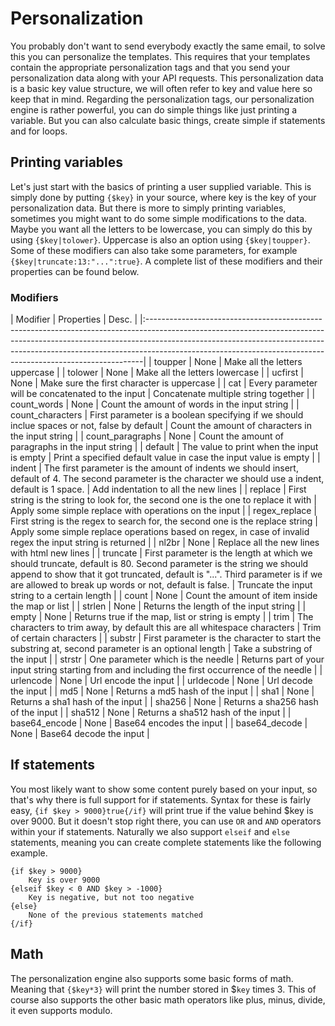 # Personalization

You probably don't want to send everybody exactly the same email, to solve this
you can personalize the templates. This requires that your templates contain the
appropriate personalization tags and that you send your personalization data along
with your API requests. This personalization data is a basic key value structure,
we will often refer to key and value here so keep that in mind. Regarding the
personalization tags, our personalization engine is rather powerful, you can do
simple things like just printing a variable. But you can also calculate basic 
things, create simple if statements and for loops.

## Printing variables

Let's just start with the basics of printing a user supplied variable. This is
simply done by putting `{$key}` in your source, where key is the key of your
personalization data. But there is more to simply printing variables, sometimes
you might want to do some simple modifications to the data. Maybe you want all
the letters to be lowercase, you can simply do this by using `{$key|tolower}`.
Uppercase is also an option using `{$key|toupper}`. Some of these modifiers
can also take some parameters, for example `{$key|truncate:13:"...":true}`.
A complete list of these modifiers and their properties can be found below.

### Modifiers

| Modifier | Properties | Desc.                                                                                                                                                                                                                                                                                          |
|:-----------------------------------------------------------------------------------------------------------------------------------------------------------------------------------------------------------------------------------------------------------------------------------------------------------------------|
| toupper | None | Make all the letters uppercase                                                                                                                                                                                                                                                                        |
| tolower | None | Make all the letters lowercase                                                                                                                                                                                                                                                                        |
| ucfirst | None | Make sure the first character is uppercase                                                                                                                                                                                                                                                            |
| cat | Every parameter will be concatenated to the input | Concatenate multiple string together                                                                                                                                                                                                                         |
| count_words | None | Count the amount of words in the input string                                                                                                                                                                                                                                                     |
| count_characters | First parameter is a boolean specifying if we should inclue spaces or not, false by default | Count the amount of characters in the input string                                                                                                                                                    |
| count_paragraphs | None | Count the amount of paragraphs in the input string                                                                                                                                                                                                                                           |
| default | The value to print when the input is empty | Print a specified default value in case the input value is empty                                                                                                                                                                                                |
| indent | The first parameter is the amount of indents we should insert, default of 4. The second parameter is the character we should use a indent, default is 1 space. | Add indentation to all the new lines                                                                                                         |
| replace | First string is the string to look for, the second one is the one to replace it with | Apply some simple replace with operations on the input                                                                                                                                                                |
| regex_replace | First string is the regex to search for, the second one is the replace string | Apply some simple replace operations based on regex, in case of invalid regex the input string is returned                                                                                                             |
| nl2br | None | Replace all the new lines with html new lines                                                                                                                                                                                                                                                           |
| truncate | First parameter is the length at which we should truncate, default is 80. Second parameter is the string we should append to show that it got truncated, default is "...". Third parameter is if we are allowed to break up words or not, default is false. | Truncate the input string to a certain length |
| count | None | Count the amount of item inside the map or list                                                                                                                                                                                                                                                         |
| strlen | None | Returns the length of the input string                                                                                                                                                                                                                                                                 |
| empty | None | Returns true if the map, list or string is empty                                                                                                                                                                                                                                                        |
| trim | The characters to trim away, by default this are all whitespace characters | Trim of certain characters                                                                                                                                                                                                         |
| substr | First parameter is the character to start the substring at, second parameter is an optional length | Take a substring of the input                                                                                                                                                                            |
| strstr | One parameter which is the needle | Returns part of your input string starting from and including the first occurrence of the needle                                                                                                                                                                          |
| urlencode | None | Url encode the input                                                                                                                                                                                                                                                                                |
| urldecode | None | Url decode the input                                                                                                                                                                                                                                                                                |
| md5 | None | Returns a md5 hash of the input                                                                                                                                                                                                                                                                           |
| sha1 | None | Returns a sha1 hash of the input                                                                                                                                                                                                                                                                         |
| sha256 | None | Returns a sha256 hash of the input                                                                                                                                                                                                                                                                     |
| sha512 | None | Returns a sha512 hash of the input                                                                                                                                                                                                                                                                     |
| base64_encode | None | Base64 encodes the input                                                                                                                                                                                                                                                                        |
| base64_decode | None | Base64 decode the input                                                                                                                                                                                                                                                                         |

## If statements

You most likely want to show some content purely based on your input, so that's
why there is full support for if statements. Syntax for these is fairly easy,
`{if $key > 9000}true{/if}` will print true if the value behind $key is over
9000. But it doesn't stop right there, you can use `OR` and `AND` operators
within your if statements. Naturally we also support `elseif` and `else` statements,
meaning you can create complete statements like the following example.

```smarty
{if $key > 9000}
    Key is over 9000
{elseif $key < 0 AND $key > -1000}
    Key is negative, but not too negative
{else}
    None of the previous statements matched
{/if}
```

## Math

The personalization engine also supports some basic forms of math. Meaning that
`{$key*3}` will print the number stored in $`key` times 3. This of course also
supports the other basic math operators like plus, minus, divide, it even supports
modulo.
